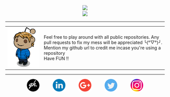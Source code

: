 <div align="center">
<img src="https://github-readme-stats.vercel.app/api?username=GrayHat12&count_private=true&show_icons=true&theme=tokyonight"/>
<br />
<img src="https://github-readme-stats.vercel.app/api/top-langs/?username=GrayHat12&layout=compact&count_private=true&show_icons=true&theme=tokyonight&langs_count=6" />
</div>

------------

|   |   |
| ------------ | ------------ |
| <img src="anim_me.png" title="Rahul" />  | Feel free to play around with all public repositories. Any pull requests to fix my mess will be appreciated ╰(°▽°)╯. Mention my github url to credit me incase you're using a repository <br> Have FUN !!  |

------------

<div align="center">
<a style="margin:10px" href="https://grayhat12.netlify.app/"><img style="border-radius:50%" src="/logos/website.png" width="40" /></a>
&emsp;
<a style="margin:10px" href="https://www.linkedin.com/in/grayhat/"><img src="/logos/linkedin.png" width="40" /></a>
&emsp;
<a style="margin:10px" href="mailto:grayhathacks10@gmail.com"><img src="/logos/google-plus.png" width="40" /></a>
&emsp;
<a style="margin:10px" href="https://twitter.com/gray_rahul"><img src="/logos/twitter.png" width="40" /></a>
&emsp;
<a style="margin:10px" href="https://www.instagram.com/gray_._hat/"><img src="/logos/instagram.png" width="40" /></a>
</div>